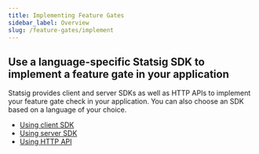 ```yaml
---
title: Implementing Feature Gates
sidebar_label: Overview
slug: /feature-gates/implement
---
```


## Use a language-specific Statsig SDK to implement a feature gate in your application

Statsig provides client and server SDKs as well as HTTP APIs to implement your feature gate check in your application. You can also choose an SDK based on a language of your choice. 

- [Using client SDK](/feature-gates/implement/client)
- [Using server SDK](/feature-gates/implement/server)
- [Using HTTP API](/feature-gates/implement/http-api)
